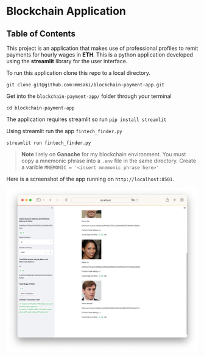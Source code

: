 # Blockchain Application 

## Table of Contents

This project is an application that makes use of professional profiles to remit payments for hourly wages in **ETH**. This is a python application developed using the **streamlit** library for the user interface.

To run this application clone this repo to a local directory. 

```Terminal
git clone git@github.com:mmsaki/blockchain-payment-app.git
```

Get into the `blockchain-payment-app/` folder through your terminal

```
cd blockchain-payment-app
```

The application requires streamlit so run `pip install streamlit`

Using streamlit run the app `fintech_finder.py`
```
streamlit run fintech_finder.py
```

> **Note**
I rely on **Ganache** for my blockchain environment. You must copy a mnemonic phrase into a `.env` file in the same directory. Create a varible `MNEMONIC = '<insert mnemonic phrase here>'`

Here is a screenshot of the app running on `http://localhost:8501`.

![Screen Shot](./images/screenshot_app.jpg)